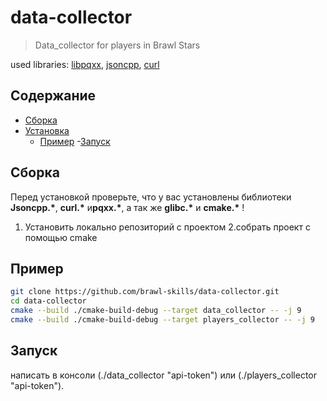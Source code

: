# data-collector
>Data_collector for players in Brawl Stars

used libraries: [libpqxx](http://pqxx.org/development/libpqxx/), [jsoncpp](https://github.com/open-source-parsers/jsoncpp), [curl](https://github.com/curl/curl)

## Содержание

- [Сборка](#сборка)
- [Установка](#установка)
  - [Пример](#пример)
-[Запуск](#запуск) 
  

## Сборка

Перед установкой проверьте, что у вас установлены библиотеки **Jsoncpp.\***, **curl.\*** и**pqxx.\***, а так же  **glibc.\*** и **cmake.\*** !

1. Установить локально репозиторий с проектом 
2.собрать проект с помощью cmake

## Пример

```bash
git clone https://github.com/brawl-skills/data-collector.git
cd data-collector
cmake --build ./cmake-build-debug --target data_collector -- -j 9
cmake --build ./cmake-build-debug --target players_collector -- -j 9
```

## Запуск
написать в консоли (./data_collector "api-token") или (./players_collector "api-token").
